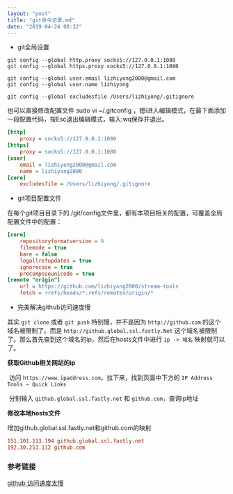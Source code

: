 ```yaml
---
layout: "post"
title: "git命令记录.md"
date: "2019-04-24 08:32"
---
```





+ git全局设置

```shell
git config --global http.proxy socks5://127.0.0.1:1080
git config --global https.proxy socks5://127.0.0.1:1080

git config --global user.email lizhiyong2000@gmail.com
git config --global user.name lizhiyong

git config --global excludesfile /Users/lizhiyong/.gitignore
```

也可以直接修改配置文件 sudo vi ~/.gitconfig ，摁i进入编辑模式，在最下面添加一段配置代码，按Esc退出编辑模式，输入:wq保存并退出。

```ini
[http]
    proxy = socks5://127.0.0.1:1080
[https]
    proxy = socks5://127.0.0.1:1080
[user]
    email = lizhiyong2000@gmail.com
    name = lizhiyong2000
[core]
    excludesfile = /Users/lizhiyong/.gitignore    
```


+ git项目配置文件

在每个git项目目录下的./git/config文件里，都有本项目相关的配置，可覆盖全局配置文件中的配置：
```ini
[core]
    repositoryformatversion = 0
    filemode = true
    bare = false
    logallrefupdates = true
    ignorecase = true
    precomposeunicode = true
[remote "origin"]
    url = https://github.com/lizhiyong2000/stream-tools
    fetch = +refs/heads/*:refs/remotes/origin/*
```

+ 完美解决github访问速度慢

其实 `git clone` 或者 `git push` 特别慢，并不是因为 `http://github.com` 的这个域名被限制了。而是 `http://github.global.ssl.fastly.Net` 这个域名被限制了。那么首先查到这个域名的ip，然后在hosts文件中进行 `ip -> 域名` 映射就可以了。

**获取Github相关网站的ip**

​	访问 `https://www.ipaddress.com`，拉下来，找到页面中下方的 `IP Address Tools – Quick Links`

​	分别输入 `github.global.ssl.fastly.net` 和 `github.com`，查询ip地址

**修改本地hosts文件**

增加github.global.ssl.fastly.net和github.com的映射

```ini
151.101.113.194 github.global.ssl.fastly.net
192.30.253.112 github.com
```



### 参考链接

[github 访问速度太慢](https://snowdreams1006.github.io/github/speedup.html)